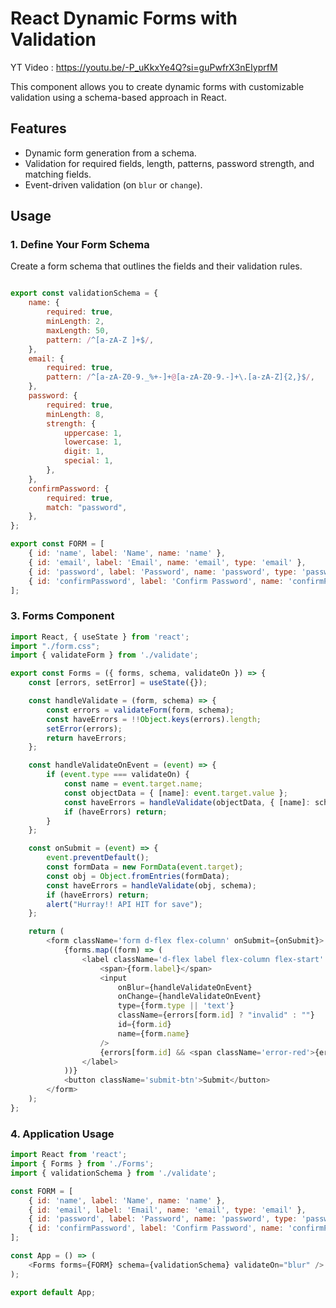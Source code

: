 # React Dynamic Forms with Validation

YT Video : https://youtu.be/-P_uKkxYe4Q?si=guPwfrX3nEIyprfM

This component allows you to create dynamic forms with customizable validation using a schema-based approach in React.

## Features

- Dynamic form generation from a schema.
- Validation for required fields, length, patterns, password strength, and matching fields.
- Event-driven validation (on `blur` or `change`).

## Usage

### 1. Define Your Form Schema

Create a form schema that outlines the fields and their validation rules.

```javascript

export const validationSchema = {
    name: {
        required: true,
        minLength: 2,
        maxLength: 50,
        pattern: /^[a-zA-Z ]+$/,
    },
    email: {
        required: true,
        pattern: /^[a-zA-Z0-9._%+-]+@[a-zA-Z0-9.-]+\.[a-zA-Z]{2,}$/,
    },
    password: {
        required: true,
        minLength: 8,
        strength: {
            uppercase: 1,
            lowercase: 1,
            digit: 1,
            special: 1,
        },
    },
    confirmPassword: {
        required: true,
        match: "password",
    },
};
```



```javascript
export const FORM = [
    { id: 'name', label: 'Name', name: 'name' },
    { id: 'email', label: 'Email', name: 'email', type: 'email' },
    { id: 'password', label: 'Password', name: 'password', type: 'password' },
    { id: 'confirmPassword', label: 'Confirm Password', name: 'confirmPassword', type: 'password' }
];
```

### 3. Forms Component

```javascript
import React, { useState } from 'react';
import "./form.css";
import { validateForm } from './validate';

export const Forms = ({ forms, schema, validateOn }) => {
    const [errors, setError] = useState({});

    const handleValidate = (form, schema) => {
        const errors = validateForm(form, schema);
        const haveErrors = !!Object.keys(errors).length;
        setError(errors);
        return haveErrors;
    };

    const handleValidateOnEvent = (event) => {
        if (event.type === validateOn) {
            const name = event.target.name;
            const objectData = { [name]: event.target.value };
            const haveErrors = handleValidate(objectData, { [name]: schema[name] });
            if (haveErrors) return;
        }
    };

    const onSubmit = (event) => {
        event.preventDefault();
        const formData = new FormData(event.target);
        const obj = Object.fromEntries(formData);
        const haveErrors = handleValidate(obj, schema);
        if (haveErrors) return;
        alert("Hurray!! API HIT for save");
    };

    return (
        <form className='form d-flex flex-column' onSubmit={onSubmit}>
            {forms.map((form) => (
                <label className='d-flex label flex-column flex-start' key={form.id}>
                    <span>{form.label}</span>
                    <input
                        onBlur={handleValidateOnEvent}
                        onChange={handleValidateOnEvent}
                        type={form.type || 'text'}
                        className={errors[form.id] ? "invalid" : ""}
                        id={form.id}
                        name={form.name}
                    />
                    {errors[form.id] && <span className='error-red'>{errors[form.id]}</span>}
                </label>
            ))}
            <button className='submit-btn'>Submit</button>
        </form>
    );
};
```

### 4. Application Usage

```javascript
import React from 'react';
import { Forms } from './Forms';
import { validationSchema } from './validate';

const FORM = [
    { id: 'name', label: 'Name', name: 'name' },
    { id: 'email', label: 'Email', name: 'email', type: 'email' },
    { id: 'password', label: 'Password', name: 'password', type: 'password' },
    { id: 'confirmPassword', label: 'Confirm Password', name: 'confirmPassword', type: 'password' }
];

const App = () => (
    <Forms forms={FORM} schema={validationSchema} validateOn="blur" />
);

export default App;
```


